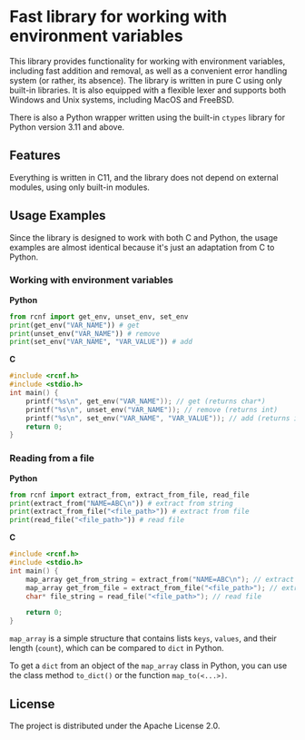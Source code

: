 # Fast library for working with environment variables
This library provides functionality for working with environment variables, including fast addition and removal, as well as a convenient error handling system (or rather, its absence). The library is written in pure C using only built-in libraries. It is also equipped with a flexible lexer and supports both Windows and Unix systems, including MacOS and FreeBSD.

There is also a Python wrapper written using the built-in `ctypes` library for Python version 3.11 and above.

## Features
Everything is written in C11, and the library does not depend on external modules, using only built-in modules.

## Usage Examples
Since the library is designed to work with both C and Python, the usage examples are almost identical because it's just an adaptation from C to Python.

### Working with environment variables
**Python**
```python
from rcnf import get_env, unset_env, set_env
print(get_env("VAR_NAME")) # get
print(unset_env("VAR_NAME")) # remove
print(set_env("VAR_NAME", "VAR_VALUE")) # add
```

**C**
```c
#include <rcnf.h>
#include <stdio.h>
int main() {
    printf("%s\n", get_env("VAR_NAME")); // get (returns char*)
    printf("%s\n", unset_env("VAR_NAME")); // remove (returns int)
    printf("%s\n", set_env("VAR_NAME", "VAR_VALUE")); // add (returns int)
    return 0;
}
```

### Reading from a file
**Python**
```python
from rcnf import extract_from, extract_from_file, read_file
print(extract_from("NAME=ABC\n")) # extract from string 
print(extract_from_file("<file_path>")) # extract from file
print(read_file("<file_path>")) # read file
```

**C**
```c
#include <rcnf.h>
#include <stdio.h>
int main() {
    map_array get_from_string = extract_from("NAME=ABC\n"); // extract from string
    map_array get_from_file = extract_from_file("<file_path>"); // extract from file
    char* file_string = read_file("<file_path>"); // read file

    return 0;
}
```

`map_array` is a simple structure that contains lists `keys`, `values`, and their length (`count`), which can be compared to `dict` in Python.

To get a `dict` from an object of the `map_array` class in Python, you can use the class method `to_dict()` or the function `map_to(<...>)`.

## License
The project is distributed under the Apache License 2.0.
